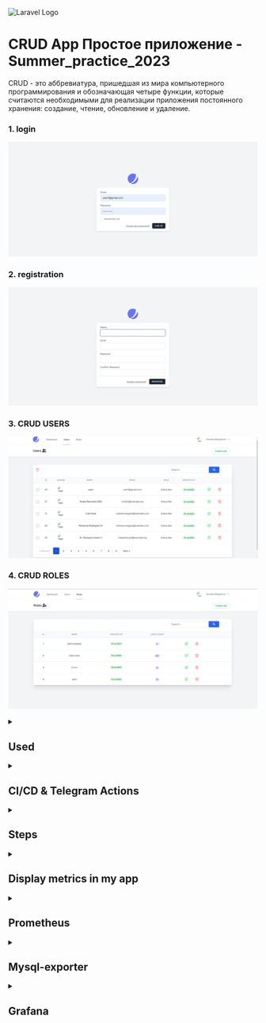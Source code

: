 ![Laravel Logo](https://laravel.com/img/logomark.min.svg)


# CRUD App Простое приложение - Summer_practice_2023


CRUD - это аббревиатура, пришедшая из мира компьютерного программирования и обозначающая четыре функции, которые считаются необходимыми для реализации приложения постоянного хранения: создание, чтение, обновление и удаление.

### 1. login 
![Login Page](public/Imgs/spa1.jpg)

### 2. registration 
![registration](public/Imgs/spa2.jpg)

### 3. CRUD USERS
![CRUD USERS](public/Imgs/spa4.jpg)

### 4. CRUD ROLES
![CRUD ROLES](public/Imgs/spa5.jpg)



<details>
 <summary><h2>Used</h2></summary>

- Laravel v10
- php 8
- Docker
- Docker compose
- vue js
- Inertiajs
- MySQL 
- prometheus
- mysql exporter
- Grafana 


Prometheus - это система с открытым исходным кодом для мониторинга и оповещения. Он разработан для сбора временных рядов данных (метрик) с различных источников, анализа их и предоставления информации о состоянии системы и производительности.

MySQL Exporter - это экспортер для Prometheus, который собирает метрики и статистику из базы данных MySQL. Он предоставляет информацию о состоянии сервера MySQL, производительности запросов и использовании ресурсов.

Grafana - это платформа визуализации данных и аналитики с открытым исходным кодом. Она предоставляет гибкие возможности для создания красивых дашбордов и графиков на основе различных источников данных, включая Prometheus, Elasticsearch, InfluxDB, MySQL и многие другие.


</details>


<details>
 <summary><h2>CI/CD & Telegram Actions</h2></summary>

1. я создал .github/workflows/workflow.yml для actions 
```bash
name: CI/CD & telegram actions
on: [push]
jobs:

  build:
    name: Build Push Docker Image
    runs-on: ubuntu-latest
    steps:
      - uses: actions/checkout@master

      # Container Security Scanning
      - name: Install Trivy
        run: |
          wget https://github.com/aquasecurity/trivy/releases/download/v0.21.0/trivy_0.21.0_Linux-64bit.tar.gz
          tar zxvf trivy_0.21.0_Linux-64bit.tar.gz
          sudo mv trivy /usr/local/bin/


      - name: Build and Push Docker Image
        run: |
          docker-compose build
          echo ${{ secrets.DOCKERHUB_ACCESS_TOKEN }} | docker login -u ${{ secrets.DOCKERHUB_USERNAME }} --password-stdin
          docker-compose push
        env:
          DOCKER_BUILDKIT: 1


      - name: Scan Container Image
        run: trivy image ${{ secrets.DOCKERHUB_USERNAME }}/spa:latest\



      # Sending success or failure notifications to Telegram
      - name: Send Notification on Success
        if: success()
        uses: ./
        with:
          to: ${{ secrets.TELEGRAM_CHAT_ID }}
          token: ${{ secrets.TELEGRAM_TOKEN }}
          message: |
            ✅ **CI/CD Completed Successfully!**
            New push on branch: `${{ github.ref }}`
            Commit Message: `${{ github.event.head_commit.message }}`

      - name: Send Notification on Failure
        if: failure()
        uses: ./
        with:
          to: ${{ secrets.TELEGRAM_CHAT_ID }}
          token: ${{ secrets.TELEGRAM_TOKEN }}
          message: |
            ❌ **CI/CD Failed!**
            New push on branch: `${{ github.ref }}`
            Commit Message: `${{ github.event.head_commit.message }}`


```
## Workflow Overview

Рабочий процесс запускается автоматически всякий раз, 
когда в репозитории обнаруживается новое push-событие. 
Он состоит из следующих основных компонентов:

### Job: Build Push Docker Image

Это задание управляет всем процессом CI/CD 
и состоит из нескольких ключевых этапов:

1. **Code Checkout**: Извлекается код репозитория, гарантирующий, что для последующих действий используется последняя версия.

2. **Trivy Installation**: Trivy, Trivy, надежный сканер уязвимостей для образов контейнеров, установлен в среде выполнения рабочего процесса.

3. **Docker Image Build and Push**: Образ Docker создается и впоследствии отправляется с помощью Docker Compose. Этот процесс включает в себя использование учетных данных Docker Hub, надежно хранящихся в виде секретов GitHub.

4. **Image Vulnerability Scanning**: Созданный образ Docker подвергается сканированию на уязвимости с помощью Trivy. Этот шаг помогает обеспечить сохранность изображения.

5. **Notification on Success**: Если процесс создания и отправки образа Docker завершается успешно, уведомление об успешном завершении отправляется на указанный канал Telegram. Уведомление содержит подробную информацию об успешном завершении CI/CD, новом push-событии и связанном с ним сообщении о фиксации.

6. **Notification on Failure**: В случае сбоя во время сборки образа Docker или push-процесса уведомление о сбое отправляется на тот же Telegram-канал. Уведомление сообщает о статусе сбоя процесса CI/CD вместе с соответствующей информацией о новом push-событии и соответствующем сообщении о фиксации.

## Как это работает

1. Всякий раз, когда в репозитории происходит новое push-событие, автоматически запускается рабочий процесс GitHub Actions.

2. Задание рабочего процесса координирует задачи создания, отправки и сканирования изображений Docker с помощью Docker Compose и Trivy.

3. В зависимости от результатов процесса CI/CD на указанный Telegram-канал отправляется соответствующее уведомление (об успехе или неудаче).

Внедрив этот рабочий процесс, я могу оптимизировать свой конвейер CI / CD,
повысить безопасность образа Docker за счет тщательного сканирования уязвимостей и 
быть в курсе хода моих развертываний с помощью уведомлений Telegram.


2. я создал Dockerfile для github actions

```bash
FROM appleboy/drone-telegram:1.3.9-linux-amd64

COPY --from=php_stage /var/www/html /var/www/html
COPY entrypoint.sh /entrypoint.sh
RUN chmod +x /entrypoint.sh

WORKDIR /github/workspace

ENTRYPOINT ["/entrypoint.sh"]
```

Этот Dockerfile разработан для использования в GitHub Actions и выполняет следующие действия:

1. **Основной образ**: `appleboy/drone-telegram:1.3.9-linux-amd64`.
2. **Копирование файлов**: Копирует содержимое каталога `/var/www/html` из образа `php_stage` в каталог `/var/www/html` внутри текущего образа.
3. **Копирование `entrypoint.sh`**: Перемещает файл `entrypoint.sh` в корневой каталог образа.
4. **Назначение прав**: Устанавливает исполняемые права на файл `entrypoint.sh`.
5. **Рабочая директория**: Устанавливает рабочую директорию как `/github/workspace`.
6. **Точка входа**: Задает точку входа для образа как `/entrypoint.sh`.

В результате данный Dockerfile настраивает образ для использования в GitHub Actions, осуществляя копирование файлов, настройку прав и определение точки входа для выполнения скрипта `entrypoint.sh`.
</details>




 <details>
 <summary><h2>Steps</h2></summary>


     
1. route metrics for the prometheus endpoint

```bash
Route::middleware([RequestsMiddleware::class])->group(function () {
    Route::get('/metrics',[MyMetricsController::class, 'myMetrics']);
});

Route::middleware(['auth:sanctum', config('jetstream.auth_session'), 'verified'])->group(function () {
    Route::resource('/users', UserController::class);
    Route::resource('/roles', RoleController::class);
});

```


2. In class MyMetricsController hava myMetrics function 
```bash
public function myMetrics(Request $request)
    {
        DB::connection()->enableQueryLog();
        $collectorRegistry = app(CollectorRegistry::class);

        // CPU usage metric
        $cpuUsage = sys_getloadavg()[0]; // Retrieves the average system load for the last minute
        $gauge = $collectorRegistry->getOrRegisterGauge(
            'spa',
            'cpu_usage_percentage',
            'CPU usage percentage'
        );
        $gauge->set($cpuUsage);

        //memory usage metric
        $memoryUsage = memory_get_usage(true);
        $gauge = $collectorRegistry->getOrRegisterGauge(
            'spa',
            'memory_usage_bytes',
            'Memory usage in bytes'
        );
        $gauge->set($memoryUsage);

        // Count the number of registered users
        $usersRegistered = User::count();
        $gauge = $collectorRegistry->getOrRegisterGauge(
            'spa',
            'users_registered_total',
            'Total number of registered users'
        );
        $gauge->set($usersRegistered);


        // Count the number of registered roles
        $usersRegistered = Role::count();
        $gauge = $collectorRegistry->getOrRegisterGauge(
            'spa',
            'roles_registered_total',
            'Total number of registered roles'
        );
        $gauge->set($usersRegistered);

        // Retrieve the metrics from the registry
        $renderer = new RenderTextFormat();
        $result = $renderer->render($collectorRegistry->getMetricFamilySamples());
        return response($result, 200)->header('Content-Type', RenderTextFormat::MIME_TYPE);
    }


```
3.In class RequestsMiddleware hava  function handle 

```bash
 public function handle(Request $request, Closure $next)
    {
        $startTime = microtime(true);

        $response = $next($request);

        $duration = microtime(true) - $startTime;
        $path = $request->getPathInfo();
        $method = $request->getMethod();
        $statusCode = $response->getStatusCode();
        $content = $response->getContent();

        $requestCounter = $this->registry->getOrRegisterCounter(
            'spa',
            'request_count',
            'Total number of requests',
            ['path', 'method', 'status_code']
        );
        $requestCounter->incBy(1, [$path, $method, (string) $statusCode]);

        $requestSize = $this->registry->getOrRegisterHistogram(
            'spa',
            'request_size_bytes',
            'Request size in bytes',
            ['path', 'method']
        );
        $requestSize->observe(strlen($content), [$path, $method]);

        return $response;
    }
```

4. In docker file
```bash 
FROM php:8.2.0-fpm

# Install system dependencies
RUN apt-get update && apt-get install -y \
    libzip-dev \
    zip \
    libpq-dev \
    libfreetype6-dev \
    libjpeg62-turbo-dev \
    libpng-dev \
    curl \
    && docker-php-ext-install zip pdo_mysql pdo_pgsql

# Install GD extension
RUN docker-php-ext-configure gd --with-freetype --with-jpeg \
    && docker-php-ext-install -j$(nproc) gd

# Install Node.js and npm
RUN curl -fsSL https://deb.nodesource.com/setup_14.x | bash -
RUN apt-get install -y nodejs

# Install Composer
RUN curl -sS https://getcomposer.org/installer | php -- --install-dir=/usr/local/bin --filename=composer

WORKDIR /var/www/html

# Copy application files
COPY . .

# Set max_execution_time
RUN echo "php_value[max_execution_time] = 120" >> /usr/local/etc/php/conf.d/docker-php-max-execution-time.ini

# Install PHP dependencies
RUN composer install

# Install Node.js dependencies and build assets
RUN npm install

```

 5. Docker compose

```bash
version: '3.8'

networks:
    default:
        external: true
        name: spa_default

services:
    spa:
        build:
            context: .
            dockerfile: Dockerfile
        container_name: spa
        volumes:
            - .:/var/www/html
        depends_on:
            - mysql
            - prometheus
            - mailpit


    mysql:
        image: mysql:8.0
        container_name: mysql
        ports:
            - '3306:3306'
        environment:
            MYSQL_ROOT_PASSWORD: '${DB_PASSWORD}'
            MYSQL_ROOT_HOST: "%"
            MYSQL_DATABASE: '${DB_DATABASE}'
            MYSQL_PASSWORD: '${DB_PASSWORD}'
        volumes:
            - spa_mysql_data:/var/lib/mysql

    mysql-exporter:
        image: prom/mysqld-exporter
        container_name: mysql-exporter
        ports:
            - "9104:9104"
        environment:
            DATA_SOURCE_NAME: "root:pass123@(mysql:3306)/spa"
        command:
            - "--config.my-cnf=/etc/my.cnf"
        volumes:
            - ./monitoring/my.cnf:/etc/my.cnf


    prometheus:
        image: prom/prometheus
        container_name: prometheus
        ports:
            - "9090:9090"
        volumes:
            - ./monitoring:/etc/monitoring
            - ./monitoring/scrape_job.yml:/etc/monitoring/scrape_job.yml
        command:
            - --config.file=/etc/monitoring/scrape_job.yml
        depends_on:
            - mysql-exporter

    grafana:
        image: grafana/grafana
        container_name: grafana
        ports:
            - "3000:3000"
        depends_on:
            - prometheus


    nginx:
        image: nginx:latest
        container_name: nginx
        ports:
            - '8000:8000'
        volumes:
            - .:/var/www/html
            - ./monitoring/nginx.conf:/etc/nginx/conf.d/default.conf
        depends_on:
            - spa

    mailpit:
        image: axllent/mailpit
        container_name: mailpit
        ports:
            - '1025:1025'
            - '8025:8025'

volumes:
    spa_mysql_data:

```


6. MySQL Exporter Configuration 
```bash
[client]
user=root
password=pass123
host=mysql
database=spa

# MySQL Exporter Collectors
collect[] = "status"
collect[] = "processlist"
collect[] = "performance_schema.events_statements_summary_by_digest"
collect[] = "performance_schema.events_statements_summary_global_by_digest"
collect[] = "performance_schema.events_waits_summary_global_by_event_name"
collect[] = "performance_schema.file_summary_by_event_name"
collect[] = "performance_schema.table_io_waits_summary_by_table"
collect[] = "performance_schema.table_lock_waits_summary_by_table"
collect[] = "performance_schema.table_lock_waits_summary_by_table"
collect[] = "performance_schema.table_statistics"
collect[] = "performance_schema.index_statistics"

```
   
7. Server Configuration
```bash
server {
    listen 8000;
    index index.php index.html;
    root /var/www/html/public;

    location / {
        try_files $uri $uri/ /index.php?$query_string;
    }

    location ~ \.php$ {
        fastcgi_pass spa:9000;
        fastcgi_index index.php;
        fastcgi_param SCRIPT_FILENAME $document_root$fastcgi_script_name;
        include fastcgi_params;
    }
}

```

8.  MySQL Exporter and Prometheus Configuration 
```bash
global:
  scrape_interval: 15s
  scrape_timeout: 10s

scrape_configs:
  - job_name: 'nginx'
    metrics_path: '/metrics'
    static_configs:
      - targets: ['nginx:8000']

  - job_name: 'mysql-exporter'
    static_configs:
      - targets: [ 'mysql-exporter:9104' ]

```
</details>

<details>
  <summary><h2>Display metrics in my app</h2></summary>

![Login Page](public/Imgs/spa8.jpg)
    
</details>

<details>
  <summary><h2>Prometheus</h2></summary>

![Prometheus](public/Imgs/prometheus1.jpg)
![Prometheus](public/Imgs/promethes2.jpg)
![Prometheus](public/Imgs/prometheus3.jpg)
![Prometheus](public/Imgs/prometheus4.jpg)
![Prometheus](public/Imgs/prometheus5.jpg)
![Prometheus](public/Imgs/prometheus6.jpg)
![Prometheus](public/Imgs/prometheus7.jpg)
![Prometheus](public/Imgs/prometheus8.jpg)
![Prometheus](public/Imgs/prometheus9.jpg)
![Prometheus](public/Imgs/prometheus10.jpg)
![Prometheus](public/Imgs/prometheus11.jpg)


</details>

<details>
  <summary><h2>Mysql-exporter </h2></summary>
    
![mysql-exporter](public/Imgs/mysql-exporter1.jpg)
![mysql-exporter](public/Imgs/mysql-exporter2.jpg)
</details>

<details>
  <summary><h2>Grafana</h2></summary>
    
![grafana ](public/Imgs/grafana1.jpg)
![grafana ](public/Imgs/grafana2.jpg)
![grafana ](public/Imgs/grafana3.jpg)
![grafana ](public/Imgs/grafana4.jpg)
![grafana ](public/Imgs/grafana5.jpg)
![grafana ](public/Imgs/grafana6.jpg)
</details>

